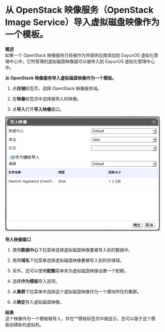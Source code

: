 # 从 OpenStack 映像服务（OpenStack Image Service）导入虚拟磁盘映像作为一个模板。
**概述**<br/>
如果一个 OpenStack 映像服务已经被作为外部供应商添加到 EayunOS 虚拟化管理中心中，它所管理的虚拟磁盘映像就可以被导入到 EayunOS 虚拟化管理中心中。

**从 OpenStack 映像服务导入虚拟磁盘映像作为一个模板。**

1. 点**存储**标签页，选择 OpenStack 映像服务域。

1. 在**映像**标签页中选择被导入的映像。

1. 点**导入**打开**导入映像**窗口。

 ![导入映像窗口](../images/import-image-window.png)

 **导入映像窗口**

1. 使用**数据中心**下拉菜单选择虚拟磁盘映像要被导入到的数据中。

1. 使用**域名**下拉菜单选择虚拟磁盘映像要被导入到的存储域。

1. 另外，还可以使用**配额**菜单来为虚拟磁盘映像设置一个配额。

1. 选择**作为模板**导入选项。

1. 从**集群**下拉菜单中选择这个虚拟磁盘映像作为一个模块所在的集群。

1. 点**确定**导入虚拟磁盘映像。

**结果**<br/>
这个映像作为一个模板被导入，并在**模板标签页中被显示。您可以基于这个模板创建新的虚拟机。
